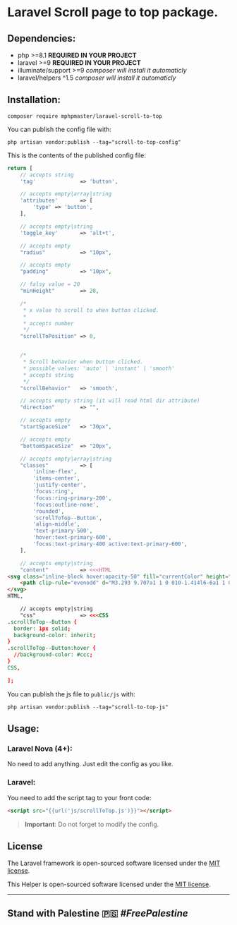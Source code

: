 # Laravel Scroll page to top package.

## Dependencies:
* php >=8.1 **REQUIRED IN YOUR PROJECT**
* laravel >=9 **REQUIRED IN YOUR PROJECT**
* illuminate/support >=9 _composer will install it automaticly_
* laravel/helpers ^1.5 _composer will install it automaticly_

## Installation:
```shell
composer require mphpmaster/laravel-scroll-to-top
```

You can publish the config file with:

```shell
php artisan vendor:publish --tag="scroll-to-top-config"
```

This is the contents of the published config file:

```php
return [
	// accepts string
	'tag'              => 'button',

	// accepts empty|array|string
	'attributes'       => [
		'type' => 'button',
	],

	// accepts empty|string
	'toggle_key'       => 'alt+t',

	// accepts empty
	"radius"           => "10px",

	// accepts empty
	"padding"          => "10px",

	// falsy value = 20
	"minHeight"        => 20,

	/*
	 * x value to scroll to when button clicked.
	 *
	 * accepts number
	 */
	"scrollToPosition" => 0,


	/*
	 * Scroll behavior when button clicked.
	 * possible values: 'auto' | 'instant' | 'smooth'
	 * accepts string
	 */
	"scrollBehavior"   => 'smooth',

	// accepts empty string (it will read html dir attribute)
	"direction"        => "",

	// accepts empty
	"startSpaceSize"   => "30px",

	// accepts empty
	"bottomSpaceSize"  => "20px",

	// accepts empty|array|string
	"classes"          => [
		'inline-flex',
		'items-center',
		'justify-center',
		'focus:ring',
		'focus:ring-primary-200',
		'focus:outline-none',
		'rounded',
		'scrollToTop--Button',
		'align-middle',
		'text-primary-500',
		'hover:text-primary-600',
		'focus:text-primary-400 active:text-primary-600',
	],

	// accepts empty|string
	"content"          => <<<HTML
<svg class="inline-block hover:opacity-50" fill="currentColor" height="20" role="presentation" viewBox="0 0 20 20" width="20" xmlns="http://www.w3.org/2000/svg">
	<path clip-rule="evenodd" d="M3.293 9.707a1 1 0 010-1.414l6-6a1 1 0 011.414 0l6 6a1 1 0 01-1.414 1.414L11 5.414V17a1 1 0 11-2 0V5.414L4.707 9.707a1 1 0 01-1.414 0z" fill-rule="evenodd"></path>
</svg>
HTML,

	// accepts empty|string
	"css"              => <<<CSS
.scrollToTop--Button {
  border: 1px solid;
  background-color: inherit;
}
.scrollToTop--Button:hover {
  //background-color: #ccc;
}
CSS,

];
```

You can publish the js file to `public/js` with:

```shell
php artisan vendor:publish --tag="scroll-to-top-js"
```

## Usage:

### Laravel Nova (4+):
No need to add anything. Just edit the config as you like.

### Laravel:

You need to add the script tag to your front code:

```html
<script src="{{url('js/scrollToTop.js')}}"></script>
```

> **Important**: Do not forget to modify the config.


## License

The Laravel framework is open-sourced software licensed under the [MIT license](https://opensource.org/licenses/MIT).

This Helper is open-sourced software licensed under the [MIT license](https://github.com/mPhpMaster/laravel-scroll-to-top/blob/master/LICENSE).

***

## Stand with Palestine 🇵🇸 <i>#FreePalestine</i>
